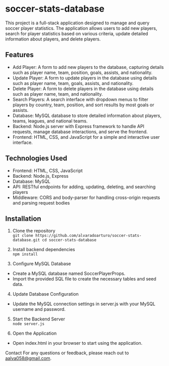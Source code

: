 # soccer-stats-database
This project is a full-stack application designed to manage and query soccer player statistics. The application allows users to add new players, search for player statistics based on various criteria,  update detailed information about players, and delete players.

## Features
- Add Player: A form to add new players to the database, capturing details such as player name, team, position, goals, assists, and nationality.
- Update Player: A form to update players in the database using details such as player name, team, goals, assists, and nationality.
- Delete Player: A form to delete players in the database using details such as player name, team, and nationality.
- Search Players: A search interface with dropdown menus to filter players by country, team, position, and sort results by most goals or assists.
- Database: MySQL database to store detailed information about players, teams, leagues, and national teams.
- Backend: Node.js server with Express framework to handle API requests, manage database interactions, and serve the frontend.
- Frontend: HTML, CSS, and JavaScript for a simple and interactive user interface.

## Technologies Used
- Frontend: HTML, CSS, JavaScript
- Backend: Node.js, Express
- Database: MySQL
- API: RESTful endpoints for adding, updating, deleting, and searching players
- Middleware: CORS and body-parser for handling cross-origin requests and parsing request bodies

## Installation
1. Clone the repository  
`git clone https://github.com/alvaradoarturo/soccer-stats-database.git
cd soccer-stats-database`

2. Install backend dependencies  
`npm install`

3. Configure MySQL Database
- Create a MySQL database named SoccerPlayerProps.
- Import the provided SQL file to create the necessary tables and seed data.

4. Update Database Configuration
- Update the MySQL connection settings in server.js with your MySQL username and password.

5. Start the Backend Server  
`node server.js`

6. Open the Application
- Open index.html in your browser to start using the application.

Contact
For any questions or feedback, please reach out to aalva058@gmail.com.

